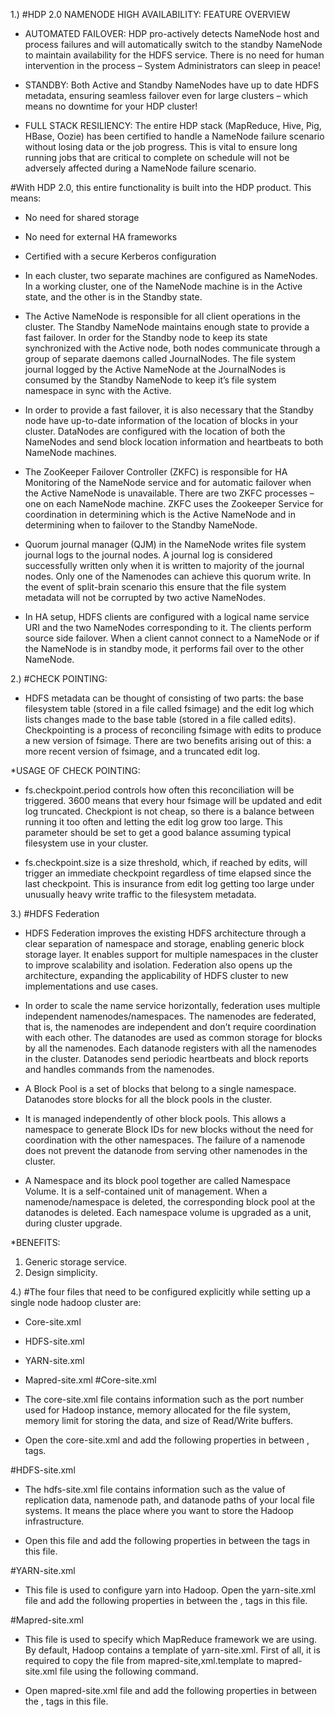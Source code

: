 1.)
#HDP 2.0 NAMENODE HIGH AVAILABILITY: FEATURE OVERVIEW

- AUTOMATED FAILOVER: HDP pro-actively detects NameNode host and process failures and will automatically switch to the standby NameNode to maintain availability for the HDFS service. There is no need for human intervention in the process – System Administrators can sleep in peace!

- STANDBY: Both Active and Standby NameNodes have up to date HDFS metadata, ensuring seamless failover even for large clusters – which means no downtime for your HDP cluster!

- FULL STACK RESILIENCY: The entire HDP stack (MapReduce, Hive, Pig, HBase, Oozie) has been certified to handle a NameNode failure scenario without losing data or the job progress. This is vital to ensure long running jobs that are critical to complete on schedule will not be adversely affected during a NameNode failure scenario.

#With HDP 2.0, this entire functionality is built into the HDP product. This means:

- No need for shared storage
- No need for external HA frameworks
- Certified with a secure Kerberos configuration

- In each cluster, two separate machines are configured as NameNodes. In a working cluster, one of the NameNode machine is in the Active state, and the other is in the Standby state.

- The Active NameNode is responsible for all client operations in the cluster. The Standby NameNode maintains enough state to provide a fast failover. In order for the Standby node to keep its state synchronized with the Active node, both nodes communicate through a group of separate daemons called JournalNodes. The file system journal logged by the Active NameNode at the JournalNodes is consumed by the Standby NameNode to keep it’s file system namespace in sync with the Active.

- In order to provide a fast failover, it is also necessary that the Standby node have up-to-date information of the location of blocks in your cluster. DataNodes are configured with the location of both the NameNodes and send block location information and heartbeats to both NameNode machines.

- The ZooKeeper Failover Controller (ZKFC) is responsible for HA Monitoring of the NameNode service and for automatic failover when the Active NameNode is unavailable. There are two ZKFC processes – one on each NameNode machine. ZKFC uses the Zookeeper Service for coordination in determining which is the Active NameNode and in determining when to failover to the Standby NameNode.

- Quorum journal manager (QJM) in the NameNode writes file system journal logs to the journal nodes. A journal log is considered successfully written only when it is written to majority of the journal nodes. Only one of the Namenodes can achieve this quorum write. In the event of split-brain scenario this ensure that the file system metadata will not be corrupted by two active NameNodes.

- In HA setup, HDFS clients are configured with a logical name service URI and the two NameNodes corresponding to it. The clients perform source side failover. When a client cannot connect to a NameNode or if the NameNode is in standby mode, it performs fail over to the other NameNode.


2.)
#CHECK POINTING:

- HDFS metadata can be thought of consisting of two parts: the base filesystem table (stored in a file called fsimage) and the edit log which lists changes made to the base table (stored in a file called edits). Checkpointing is a process of reconciling fsimage with edits to produce a new version of fsimage. There are two benefits arising out of this: a more recent version of fsimage, and a truncated edit log.

*USAGE OF CHECK POINTING:

- fs.checkpoint.period controls how often this reconciliation will be triggered.  3600 means that every hour fsimage will be updated and edit log truncated. Checkpiont is not cheap, so there is a balance between running it too often and letting the edit log grow too large. This parameter should be set to get a good balance assuming typical filesystem use in your cluster.

- fs.checkpoint.size is a size threshold, which, if reached by edits, will trigger an immediate checkpoint regardless of time elapsed since the last checkpoint. This is insurance from edit log getting too large under unusually heavy write traffic to the filesystem metadata.


3.)
#HDFS Federation

- HDFS Federation improves the existing HDFS architecture through a clear separation of namespace and storage, enabling generic block storage layer. It enables support for multiple namespaces in the cluster to improve scalability and isolation. Federation also opens up the architecture, expanding the applicability of HDFS cluster to new implementations and use cases.

- In order to scale the name service horizontally, federation uses multiple independent namenodes/namespaces. The namenodes are federated, that is, the namenodes are independent and don’t require coordination with each other. The datanodes are used as common storage for blocks by all the namenodes. Each datanode registers with all the namenodes in the cluster. Datanodes send periodic heartbeats and block reports and handles commands from the namenodes.

- A Block Pool is a set of blocks that belong to a single namespace. Datanodes store blocks for all the block pools in the cluster.

- It is managed independently of other block pools. This allows a namespace to generate Block IDs for new blocks without the need for coordination with the other namespaces. The failure of a namenode does not prevent the datanode from serving other namenodes in the cluster.

- A Namespace and its block pool together are called Namespace Volume. It is a self-contained unit of management. When a namenode/namespace is deleted, the corresponding block pool at the datanodes is deleted. Each namespace volume is upgraded as a unit, during cluster upgrade.

*BENEFITS:
1. Generic storage service.
2. Design simplicity.


4.)
#The four files that need to be configured explicitly while setting up a single node hadoop cluster are:

- Core-site.xml
- HDFS-site.xml
- YARN-site.xml
- Mapred-site.xml
#Core-site.xml

- The core-site.xml file contains information such as the port number used for Hadoop instance, memory allocated for the file system, memory limit for storing the data, and size of Read/Write buffers.

- Open the core-site.xml and add the following properties in between <configuration>, </configuration> tags.

#HDFS-site.xml

- The hdfs-site.xml file contains information such as the value of replication data, namenode path, and datanode paths of your local file systems. It means the place where you want to store the Hadoop infrastructure.

- Open this file and add the following properties in between the <configuration> </configuration> tags in this file.

#YARN-site.xml

- This file is used to configure yarn into Hadoop. Open the yarn-site.xml file and add the following properties in between the <configuration>, </configuration> tags in this file.

#Mapred-site.xml

- This file is used to specify which MapReduce framework we are using. By default, Hadoop contains a template of yarn-site.xml. First of all, it is required to copy the file from mapred-site,xml.template to mapred-site.xml file using the following command.

- Open mapred-site.xml file and add the following properties in between the <configuration>, </configuration>tags in this file.
